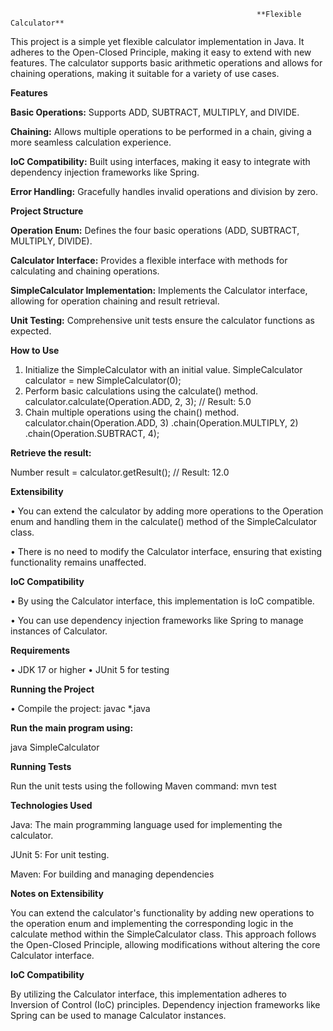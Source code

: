                                                            **Flexible Calculator**
This project is a simple yet flexible calculator implementation in Java. It adheres to the Open-Closed Principle, making it easy to extend with new features. The calculator supports basic arithmetic operations and allows for chaining operations, making it suitable for a variety of use cases.

**Features** 

**Basic Operations:** Supports ADD, SUBTRACT, MULTIPLY, and DIVIDE.

**Chaining:** Allows multiple operations to be performed in a chain, giving a more seamless calculation experience.

**IoC Compatibility:** Built using interfaces, making it easy to integrate with dependency injection frameworks like Spring.

**Error Handling:** Gracefully handles invalid operations and division by zero.

**Project Structure**

**Operation Enum:** Defines the four basic operations (ADD, SUBTRACT, MULTIPLY, DIVIDE).

**Calculator Interface:** Provides a flexible interface with methods for calculating and chaining operations.

**SimpleCalculator Implementation:** Implements the Calculator interface, allowing for operation chaining and result retrieval.

**Unit Testing:** Comprehensive unit tests ensure the calculator functions as expected.

**How to Use**

1.	Initialize the SimpleCalculator with an initial value.
                     SimpleCalculator calculator = new SimpleCalculator(0);
2.	Perform basic calculations using the calculate() method.
                      calculator.calculate(Operation.ADD, 2, 3); // Result: 5.0
3.	Chain multiple operations using the chain() method.
                        calculator.chain(Operation.ADD, 3)
                                .chain(Operation.MULTIPLY, 2)
                             .chain(Operation.SUBTRACT, 4);

**Retrieve the result:**

Number result = calculator.getResult(); // Result: 12.0

**Extensibility**

•	You can extend the calculator by adding more operations to the Operation enum and handling them in the calculate() method of the SimpleCalculator class.

•	There is no need to modify the Calculator interface, ensuring that existing functionality remains unaffected.

**IoC Compatibility**

•	By using the Calculator interface, this implementation is IoC compatible. 

•	You can use dependency injection frameworks like Spring to manage instances of Calculator.

**Requirements**

•	JDK 17 or higher
•	JUnit 5 for testing

**Running the Project**

•	Compile the project:
          javac *.java

**Run the main program using:**

   java SimpleCalculator

**Running Tests**

Run the unit tests using the following Maven command:
 mvn test

**Technologies Used**

Java: The main programming language used for implementing the calculator.

JUnit 5: For unit testing.

Maven: For building and managing dependencies

**Notes on Extensibility**

You can extend the calculator's functionality by adding new operations to the operation enum and implementing the corresponding logic in the calculate method within the SimpleCalculator class. This approach follows the Open-Closed Principle, allowing modifications without altering the core Calculator interface.

**IoC Compatibility**

By utilizing the Calculator interface, this implementation adheres to Inversion of Control (IoC) principles. Dependency injection frameworks like Spring can be used to manage Calculator instances.



